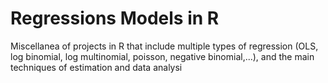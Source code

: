 # Regressions Models in R
Miscellanea of projects in R that include multiple types of regression (OLS, log binomial, log multinomial, poisson, negative binomial,...), and the main techniques of estimation and data analysi
